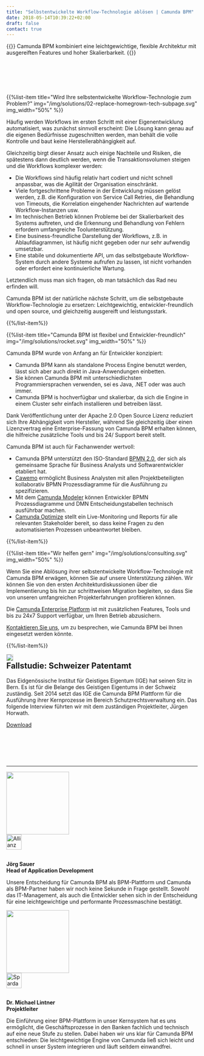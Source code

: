 ```yaml
---
title: "Selbstentwickelte Workflow-Technologie ablösen | Camunda BPM"
date: 2018-05-14T10:39:22+02:00
draft: false
contact: true
---
```


{{<highlight title="Selbstentwickelte Workflow-Technologie ablösen" btn="Mit einem Experten sprechen" btnlink="#contact">}}
Camunda BPM kombiniert eine leichtgewichtige, flexible Architektur mit ausgereiften Features und hoher Skalierbarkeit.
{{</highlight>}}

<div style="margin-top:100px"></div>

{{%list-item title="Wird Ihre selbstentwickelte Workflow-Technologie zum Problem?" img="/img/solutions/02-replace-homegrown-tech-subpage.svg" img_width="50%" %}}

Häufig werden Workflows im ersten Schritt mit einer Eigenentwicklung automatisiert, was zunächst sinnvoll erscheint: Die Lösung kann genau auf die eigenen Bedürfnisse zugeschnitten werden, man behält die volle Kontrolle und baut keine Herstellerabhängigkeit auf.

Gleichzeitig birgt dieser Ansatz auch einige Nachteile und Risiken, die spätestens dann deutlich werden, wenn die Transaktionsvolumen steigen und die Workflows komplexer werden:

* Die Workflows sind häufig relativ hart codiert und nicht schnell anpassbar, was die Agilität der Organisation einschränkt.
* Viele fortgeschrittene Probleme in der Entwicklung müssen gelöst werden, z.B. die Konfiguration von Service Call Retries, die Behandlung von Timeouts, die Korrelation eingehender Nachrichten auf wartende Workflow-Instanzen usw.
* Im technischen Betrieb können Probleme bei der Skalierbarkeit des Systems auftreten, und die Erkennung und Behandlung von Fehlern erfordern umfangreiche Toolunterstützung.
* Eine business-freundliche Darstellung der Workflows, z.B. in Ablaufdiagrammen, ist häufig nicht gegeben oder nur sehr aufwendig umsetzbar.  
* Eine stabile und dokumentierte API, um das selbstgebaute Workflow-System durch andere Systeme aufrufen zu lassen, ist nicht vorhanden oder erfordert eine kontinuierliche Wartung.

Letztendlich muss man sich fragen, ob man tatsächlich das Rad neu erfinden will.

Camunda BPM ist der natürliche nächste Schritt, um die selbstgebaute Workflow-Technologie zu ersetzen: Leichtgewichtig, entwickler-freundlich und open source, und gleichzeitig ausgereift und leistungsstark.

{{%/list-item%}}

{{%list-item title="Camunda BPM ist flexibel und Entwickler-freundlich" img="/img/solutions/rocket.svg" img_width="50%"  %}}

Camunda BPM wurde von Anfang an für Entwickler konzipiert:

* Camunda BPM kann als standalone Process Engine benutzt werden, lässt sich aber auch direkt in Java-Anwendungen einbetten.
* Sie können Camunda BPM mit unterschiedlichsten Programmiersprachen verwenden, sei es Java, .NET oder was auch immer.
* Camunda BPM is hochverfügbar und skalierbar, da sich die Engine in einem Cluster sehr einfach installieren und betreiben lässt.

Dank Veröffentlichung unter der Apache 2.0 Open Source Lizenz reduziert sich Ihre Abhängigkeit vom Hersteller, während Sie gleichzeitig über einen Lizenzvertrag eine Enterprise-Fassung von Camunda BPM erhalten können, die hilfreiche zusätzliche Tools und bis 24/ Support bereit stellt.

Camunda BPM ist auch für Fachanwender wertvoll:

* Camunda BPM unterstützt den ISO-Standard [BPMN 2.0](/bpmn/), der sich als gemeinsame Sprache für Business Analysts und Softwarentwickler etabliert hat.
* [Cawemo](/products/cawemo/) ermöglicht Business Analysten mit allen Projektbeteiligten kollaborativ BPMN Prozessdiagramme für die Ausführung zu spezifizieren.
* Mit dem [Camunda Modeler](/products/modeler/) können Entwickler BPMN Prozessdiagramme und DMN Entscheidungstabellen technisch ausführbar machen.
* [Camunda Optimize](/products/optimize/) stellt ein Live-Monitoring und Reports für alle relevanten Stakeholder bereit, so dass keine Fragen zu den automatisierten Prozessen unbeantwortet bleiben.

{{%/list-item%}}

{{%list-item title="Wir helfen gern" img="/img/solutions/consulting.svg" img_width="50%"  %}}

Wenn Sie eine Ablösung ihrer selbstentwickelte Workflow-Technologie mit Camunda BPM erwägen, können Sie auf unsere Unterstützung zählen. Wir können Sie von den ersten Architekturdiskussionen über die Implementierung bis hin zur schrittweisen Migration begleiten, so dass Sie von unseren umfangreichen Projekterfahrungen profitieren können.

Die [Camunda Enterprise Platform](/de/enterprise/) ist mit zusätzlichen Features, Tools und bis zu 24x7 Support verfügbar, um Ihren Betrieb abzusichern.

[Kontaktieren Sie uns](#contact), um zu besprechen, wie Camunda BPM bei Ihnen eingesetzt werden könnte.


{{%/list-item%}}

<div class="row" style="margin-bottom: 100px">
	<div class="col-md-2">
		<img class="img img-responsive" style="border: 1px solid lightgrey" src="/img/case-studies/cs-cover-24HourFitness-EN.jpg">
	</div>
	<div class="col-md-10">
		<h2 class="light lead" style="margin-top: 0px;">Fallstudie: Schweizer Patentamt</h2>
		<p>Das Eidgenössische Institut für Geistiges Eigentum (IGE) hat seinen Sitz in Bern. Es ist für die Belange des Geistigen Eigentums in der Schweiz zuständig. Seit 2014 setzt das IGE die Camunda BPM Plattform für die Ausführung ihrer Kernprozesse im Bereich Schutzrechtsverwaltung ein. Das folgende Interview führten wir mit dem zuständigen Projektleiter, Jürgen Horwath.</p>
		<p><a class="btn btn-primary" href="https://camunda.com/pdf/Camunda-CaseStudy_24hoursfitness_EN.pdf">Download</a></p>
	</div>
</div>
<hr>

<div class="row">
	<div class="col-md-6">
		<div class="row">
		        <div class="col-xs-4" >
		          <img class="img img-responsive img-circle pull-right" width="165" src="/img/solutions/sauer.jpg">
		        </div>
		        <div class="col-xs-8 left-line">
		            <img src="https://images.ctfassets.net/vpidbgnakfvf/suewkNyaVa8UMo864CWyM/70723e09421e938f45befcb827e7b5fc/allianz.svg" height="40" alt="Allianz Logo" style="margin-bottom: 15px;">
		            <p><strong>Jörg Sauer<br> Head of Application Development</strong></p>
		            <p>
		            Unsere Entscheidung für Camunda BPM als BPM-Plattform und Camunda als BPM-Partner haben wir noch keine Sekunde in Frage gestellt. Sowohl das IT-Management, als auch die Entwickler sehen sich in der Entscheidung für eine leichtgewichtige und performante Prozessmaschine bestätigt.
		            </p>
		        </div>
		  </div>
	</div>
	<div class="col-md-6">
		<div class="row">
		        <div class="col-xs-4" >
		          <img class="img img-responsive img-circle pull-right" width="165" src="/img/solutions/lintner.jpg">
		        </div>
		        <div class="col-xs-8 left-line">
		            <img src="https://images.ctfassets.net/vpidbgnakfvf/1yUxeB16U8KSM4A44wc20C/5f203b90aeb079865fc4218b1db77896/raiffeisenverband-suedtirol.svg" height="40" alt="Sparda Bank Logo" style="margin-bottom: 15px;">
		            <p><strong>Dr. Michael Lintner<br> Projektleiter</strong></p>
		            <p>
Die Einführung einer BPM-Plattform in unser Kernsystem hat es uns ermöglicht, die Geschäftsprozesse in den Banken fachlich und technisch auf eine neue Stufe zu stellen. Dabei haben wir uns klar für Camunda BPM entschieden: Die leichtgewichtige Engine von Camunda ließ sich leicht und schnell in unser System integrieren und läuft seitdem einwandfrei.
		            </p>
		        </div>
		  </div>
	</div>
</div>
